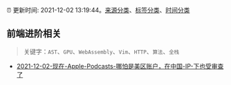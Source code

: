:alarm_clock: 更新时间: 2021-12-02 13:19:44。[来源分类](../README.md)、[标签分类](../TAGS.md)、[时间分类](../TIMELINE.md)

## 前端进阶相关


> 关键字：`AST`、`GPU`、`WebAssembly`、`Vim`、`HTTP`、`算法`、`全栈`



- [2021-12-02-现在-Apple-Podcasts-哪怕是美区账户，在中国-IP-下也受审查了](https://www.v2ex.com/t/819600) 